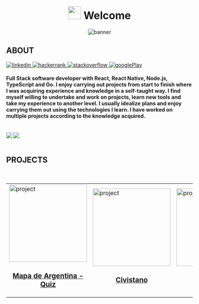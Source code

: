 <div align="center">
        <h1 align="center"> <img src="https://media.giphy.com/media/hvRJCLFzcasrR4ia7z/giphy.gif" width="35"> Welcome</h1>
        <img src="https://res.cloudinary.com/projects-emanuek/image/upload/v1709572717/portfolio/linkedin_fondo_rvxapa.png" alt="banner">
</div>
        
## ABOUT

<a href="https://www.linkedin.com/in/emanuelcavallin" target="_blank">
<img src="https://img.shields.io/badge/LinkedIn-0077B5?style=for-the-badge&logo=linkedin&logoColor=white" alt="linkedin" />
</a>

<a href="https://www.hackerrank.com/profile/cavallinema" target="_blank">
<img src="https://img.shields.io/badge/-Hackerrank-2EC866?style=for-the-badge&logo=HackerRank&logoColor=white" alt="hackerrank" />
</a>

<a href="https://es.stackoverflow.com/users/243446/emanuek?tab=profile" target="_blank">
<img src="https://img.shields.io/badge/Stack_Overflow-FE7A16?style=for-the-badge&logo=stack-overflow&logoColor=white" alt="stackoverflow" />
</a>

<a href="https://play.google.com/store/apps/dev?id=6694592028510110080">
<img src="https://img.shields.io/badge/Google_Play-414141?style=for-the-badge&logo=google-play&logoColor=white" alt="googlePlay" />
</a>
        
<br>

<h4 align="left">
        Full Stack software developer with React, React Native, Node.js, TypeScript and Go. I enjoy carrying out projects from start to finish where I was acquiring experience and knowledge in a self-taught way.
        I find myself willing to undertake and work on projects, learn new tools and take my experience to another level. I usually idealize plans and enjoy carrying them out using the technologies I learn. I have worked on multiple projects according to the                     knowledge acquired.
</h4>

<br>

<img align="left" src="https://github-readme-stats.vercel.app/api/top-langs/?username=EmanuelCav" />
<img align="center" src="https://github-readme-stats.vercel.app/api?username=EmanuelCav&show_icons=true" />

<br>
<br>

## PROJECTS

<br>

<table>
        <tr>
                <td>
                        <a href="https://github.com/EmanuelCav/argentina_geography" target="_blank"  rel="noopener noreferrer">
                                <img width="210" src="https://res.cloudinary.com/projects-emanuek/image/upload/v1714063248/portfolio/logo_2_luwfnx.png" alt="project">
                                <h3 align="center">Mapa de Argentina - Quiz</h3>
                        </a>
                </td>
                <td>
                        <a href="https://github.com/EmanuelCav/civistano_platform" target="_blank"  rel="noopener noreferrer">
                                <img width="210" src="https://res.cloudinary.com/projects-emanuek/image/upload/v1737044520/adaptive-icon_r7gope.png" alt="project">
                                <h3 align="center">Civistano</h3>
                        </a>
                </td>
                <td>
                        <a href="https://github.com/EmanuelCav/tournament_generator" target="_blank"  rel="noopener noreferrer">
                                <img width="210" src="https://res.cloudinary.com/projects-emanuek/image/upload/v1716217015/portfolio/logo_tjwhut.png" alt="project">
                                <h3 align="center">CupCraft</h3>
                        </a>
                </td>
                <td>
                        <a href="https://github.com/EmanuelCav/Argentina-Geo" target="_blank"  rel="noopener noreferrer">
                                <img width="210" src="https://res.cloudinary.com/projects-emanuek/image/upload/v1706790450/favicon_tvx4ge.png" alt="project">
                                <h3 align="center">Argentina Quiz</h3>
                        </a>
                 </td>
        </tr>
</table>

<br>
